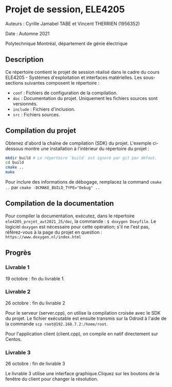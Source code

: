 # Projet de session, ELE4205

Auteurs : Cyrille Jamabel TABE et Vincent THERRIEN (1956352)

Date : Automne 2021

Polytechnique Montréal, département de génie électrique

## Description

Ce répertoire contient le projet de session réalisé dans le cadre du cours
ELE4205 - Systèmes d'exploitation et interfaces matérielles. Les sous-sections
suivantes composent le répertoire :

- `conf` : Fichiers de configuration de la compilation.
- `doc` : Documentation du projet. Uniquement les fichiers sources sont
  versionnés.
- `include` : Fichiers d'inclusion.
- `src` : Fichiers sources.

## Compilation du projet

Obtenez d'abord la chaîne de compilation (SDK) du projet. L'exemple
ci-dessous montre une installation à l'intérieur du répertoire du projet :
```bash
mkdir build # Le répertoire `build` est ignoré par git par défaut.
cd build
cmake ..
make
```

Pour inclure des informations de débogage, remplacez la command `cmake ..`
par `cmake -DCMAKE_BUILD_TYPE="Debug" ..`

## Compilation de la documentation

Pour compiler la documentation, exécutez, dans le répertoire
`ele4205_projet_aut2021_25/doc`, la commande : `$ doxygen Doxyfile`. Le
logiciel `doxygen` est nécessaire pour cette opération; s'il ne l'est pas,
référez-vous à la page du projet en question :
`https://www.doxygen.nl/index.html`

## Progrès

### Livrable 1

19 octobre : fin du livrable 1.

### Livrable 2

26 octobre : fin du livrable 2

Pour le serveur (server.cpp), on utilise la compilation croisée avec le SDK du
projet. Le fichier exécutable est ensuite transmis sur la Odroid à l'aide de la
commande `scp root@192.168.7.2:/home/root`.

Pour l'application client (client.cpp), on compile en natif directement sur
Centos.

### Livrable 3

26 octobre : fin de livrable 3

Le livrable 3 utilise une interface graphique.Cliquez sur les boutons de la
fenêtre du client pour changer la résolution.

